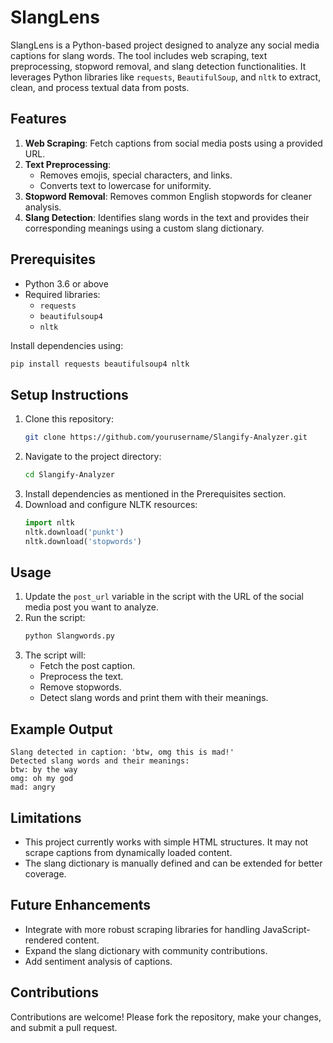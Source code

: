 
# SlangLens

SlangLens is a Python-based project designed to analyze any social media captions for slang words. The tool includes web scraping, text preprocessing, stopword removal, and slang detection functionalities. It leverages Python libraries like `requests`, `BeautifulSoup`, and `nltk` to extract, clean, and process textual data from posts.

## Features
1. **Web Scraping**: Fetch captions from social media posts using a provided URL.
2. **Text Preprocessing**:
   - Removes emojis, special characters, and links.
   - Converts text to lowercase for uniformity.
3. **Stopword Removal**: Removes common English stopwords for cleaner analysis.
4. **Slang Detection**: Identifies slang words in the text and provides their corresponding meanings using a custom slang dictionary.

## Prerequisites
- Python 3.6 or above
- Required libraries:
  - `requests`
  - `beautifulsoup4`
  - `nltk`

Install dependencies using:
```bash
pip install requests beautifulsoup4 nltk
```

## Setup Instructions
1. Clone this repository:
   ```bash
   git clone https://github.com/yourusername/Slangify-Analyzer.git
   ```
2. Navigate to the project directory:
   ```bash
   cd Slangify-Analyzer
   ```
3. Install dependencies as mentioned in the Prerequisites section.
4. Download and configure NLTK resources:
   ```python
   import nltk
   nltk.download('punkt')
   nltk.download('stopwords')
   ```

## Usage
1. Update the `post_url` variable in the script with the URL of the social media post you want to analyze.
2. Run the script:
   ```bash
   python Slangwords.py
   ```
3. The script will:
   - Fetch the post caption.
   - Preprocess the text.
   - Remove stopwords.
   - Detect slang words and print them with their meanings.

## Example Output
```text
Slang detected in caption: 'btw, omg this is mad!'
Detected slang words and their meanings:
btw: by the way
omg: oh my god
mad: angry
```

## Limitations
- This project currently works with simple HTML structures. It may not scrape captions from dynamically loaded content.
- The slang dictionary is manually defined and can be extended for better coverage.

## Future Enhancements
- Integrate with more robust scraping libraries for handling JavaScript-rendered content.
- Expand the slang dictionary with community contributions.
- Add sentiment analysis of captions.

## Contributions
Contributions are welcome! Please fork the repository, make your changes, and submit a pull request.
